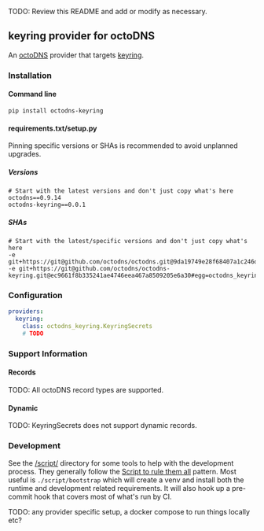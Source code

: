 TODO: Review this README and add or modify as necessary.

## keyring provider for octoDNS

An [octoDNS](https://github.com/octodns/octodns/) provider that targets [keyring](https://pypi.org/project/keyring/).

### Installation

#### Command line

```
pip install octodns-keyring
```

#### requirements.txt/setup.py

Pinning specific versions or SHAs is recommended to avoid unplanned upgrades.

##### Versions

```
# Start with the latest versions and don't just copy what's here
octodns==0.9.14
octodns-keyring==0.0.1
```

##### SHAs

```
# Start with the latest/specific versions and don't just copy what's here
-e git+https://git@github.com/octodns/octodns.git@9da19749e28f68407a1c246dfdf65663cdc1c422#egg=octodns
-e git+https://git@github.com/octodns/octodns-keyring.git@ec9661f8b335241ae4746eea467a8509205e6a30#egg=octodns_keyring
```

### Configuration

```yaml
providers:
  keyring:
    class: octodns_keyring.KeyringSecrets
    # TODO
```

### Support Information

#### Records

TODO: All octoDNS record types are supported.

#### Dynamic

TODO: KeyringSecrets does not support dynamic records.

### Development

See the [/script/](/script/) directory for some tools to help with the development process. They generally follow the [Script to rule them all](https://github.com/github/scripts-to-rule-them-all) pattern. Most useful is `./script/bootstrap` which will create a venv and install both the runtime and development related requirements. It will also hook up a pre-commit hook that covers most of what's run by CI.

TODO: any provider specific setup, a docker compose to run things locally etc?
